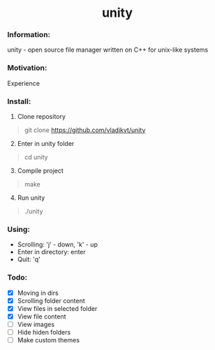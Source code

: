 <h1 align="center">unity</h1>

### Information:
unity - open source file manager written on C++ for unix-like systems

### Motivation:
Experience

### Install:
1. Clone repository 
  > git clone https://github.com/vladikvt/unity
2. Enter in unity folder 
  > cd unity
3. Compile project 
  > make
4. Run unity
  > ./unity

### Using:
- Scrolling: 'j' - down, 'k' - up
- Enter in directory: enter
- Quit: 'q'

### Todo:
- [x] Moving in dirs
- [x] Scrolling folder content
- [x] View files in selected folder
- [x] View file content
- [ ] View images
- [ ] Hide hiden folders
- [ ] Make custom themes
